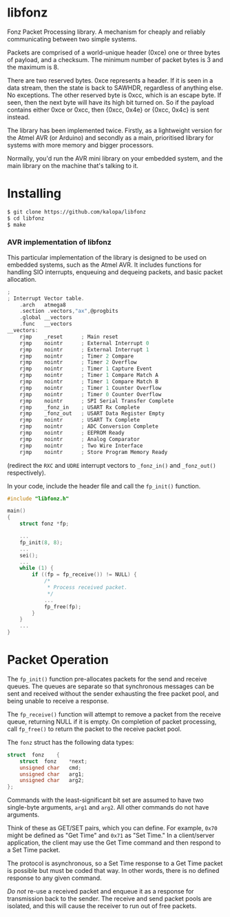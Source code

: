 libfonz
=======

Fonz Packet Processing library. A mechanism for cheaply and reliably
communicating between two simple systems.

Packets are comprised of a world-unique header (0xce) one or three bytes
of payload, and a checksum. The minimum number of packet bytes is 3 and
the maximum is 8.

There are two reserved bytes. 0xce represents a header. If it is seen in
a data stream, then the state is back to SAWHDR, regardless of anything
else. No exceptions. The other reserved byte is 0xcc, which is an escape
byte. If seen, then the next byte will have its high bit turned on. So
if the payload contains either 0xce or 0xcc, then {0xcc, 0x4e} or {0xcc,
0x4c} is sent instead.

The library has been implemented twice. Firstly, as a lightweight version
for the Atmel AVR (or Arduino) and secondly as a main, prioritised
library for systems with more memory and bigger processors.

Normally, you'd run the AVR mini library on your embedded system, and
the main library on the machine that's talking to it.

Installing
==========

```bash
$ git clone https://github.com/kalopa/libfonz
$ cd libfonz
$ make
```

### AVR implementation of libfonz

This particular implementation of the library is designed to be used on
embedded systems, such as the Atmel AVR. It includes functions for
handling SIO interrupts, enqueuing and dequeing packets, and basic
packet allocation.

```C
;
; Interrupt Vector table.
	.arch	atmega8
	.section .vectors,"ax",@progbits
	.global	__vectors
	.func	__vectors
__vectors:
	rjmp	_reset		; Main reset
	rjmp	nointr		; External Interrupt 0
	rjmp	nointr		; External Interrupt 1
	rjmp	nointr		; Timer 2 Compare
	rjmp	nointr		; Timer 2 Overflow
	rjmp	nointr		; Timer 1 Capture Event
	rjmp	nointr		; Timer 1 Compare Match A
	rjmp	nointr		; Timer 1 Compare Match B
	rjmp	nointr		; Timer 1 Counter Overflow
	rjmp	nointr		; Timer 0 Counter Overflow
	rjmp	nointr		; SPI Serial Transfer Complete
	rjmp	_fonz_in	; USART Rx Complete
	rjmp	_fonz_out	; USART Data Register Empty
	rjmp	nointr		; USART Tx Complete
	rjmp	nointr		; ADC Conversion Complete
	rjmp	nointr		; EEPROM Ready
	rjmp	nointr		; Analog Comparator
	rjmp	nointr		; Two Wire Interface
	rjmp	nointr		; Store Program Memory Ready
```

(redirect the `RXC` and `UDRE` interrupt vectors to `_fonz_in()` and `_fonz_out()` respectively).

In your code, include the header file and call the `fp_init()` function.

```C
#include "libfonz.h"

main()
{
	struct fonz *fp;

	...
	fp_init(8, 8);
	...
	sei();
	...
	while (1) {
		if ((fp = fp_receive()) != NULL) {
			/*
			 * Process received packet.
			 */
			...
			fp_free(fp);
		}
	}
	...
}
```

Packet Operation
================

The `fp_init()` function pre-allocates packets for the send and receive queues.
The queues are separate so that synchronous messages can be sent and received
without the sender exhausting the free packet pool, and being unable to receive
a response.

The `fp_receive()` function will attempt to remove a packet from the receive
queue, returning NULL if it is empty.
On completion of packet processing, call `fp_free()` to return the packet to
the receive packet pool.

The `fonz` struct has the following data types:

```C
struct  fonz    {
	struct	fonz	*next;
	unsigned char	cmd;
	unsigned char	arg1;
	unsigned char	arg2;
};
```

Commands with the least-significant bit set are assumed to have two single-byte arguments,
`arg1` and `arg2`.
All other commands do not have arguments.

Think of these as GET/SET pairs, which you can define.
For example, `0x70` might be defined as "Get Time" and `0x71` as "Set Time."
In a client/server application, the client may use the Get Time command and then respond
to a Set Time packet.

The protocol is asynchronous, so a Set Time response to a Get Time packet is possible but
must be coded that way.
In other words, there is no defined response to any given command.

*Do not* re-use a received packet and enqueue it as a response for transmission
back to the sender.
The receive and send packet pools are isolated, and this will cause the receiver
to run out of free packets.
